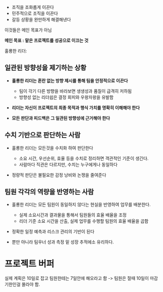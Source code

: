 
* 조직을 조화롭게 이끈다
* 민주적으로 조직을 이끈다
* 갈등 상황을 완만하게 해결해낸다

이것들은 메인 목표가 아님

**메인 목표 : 맡은 프로젝트를 성공으로 이끄는 것**



훌룡한 리더:
## 일관된 방향성을 제기하는 상황

* **훌룡한 리더는 혼란 없는 방향 제시를 통해 팀을 안정적으로 이끈다**
	* 팀이 각기 다른 방향을 바라보면 생생성과 품질이 급격히 저하됨
	* 방향성 없는 리더쉽은 결정 회피와 우왕자왕을 유발함


* **리더는 자신이 프로젝트의 최종 목적과 행식 가치를 명확히 이해해야 한다**
* **모든 판단과 피드백은 그 일관된 방향성에 근거해야 한다**



## 수치 기반으로 판단하는 사람

* 훌룡한 리더는 모든것을 수치화 하여 판단한다
	* 소요 시간, 우선순위, 효율 등을 수치로 정리하면 객관적인 기준이 생긴다.
	* 사람마다 직관은 다르지만, 수치는 누구에게나 동일하다

* 정량적 판단은 불필요한 감정 낭비와 논쟁을 줄여준다


## 팀원 각각의 역량을 반영하는 사람
* 훌룡한 리더는 모든 팀원이 동일하지 않다는 현실을 반영하여 업무를 배분한다.
	* 실제 소요시간과 결과물을 통해서 팀원들의 효율 배율을 조정
	* 리더 기준 소요 시간을 산출, 실제 업무를 수행할 팀원의 효율 배율을 곱함
	

* 정확한 일정 예측과 리스크 관리의 기반이 된다
* 뿐만 아니라 팀우너 성과 측정 밑 성장 추적에소 유리하다.




# 프로젝트 버퍼

실제 계획은 10일로 잡고 팀원한테는 7일안에 해오라고 함 -> 
팀원은 절때 10일이 마감기한인걸 몰라야 함.



